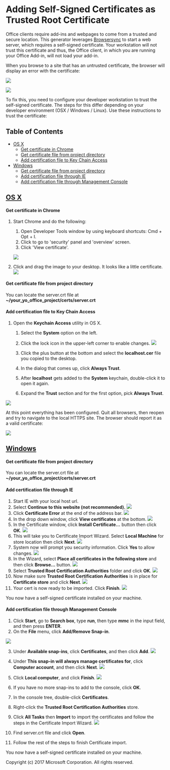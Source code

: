 # Adding Self-Signed Certificates as Trusted Root Certificate

Office clients require add-ins and webpages to come from a trusted and secure location. This generator leverages [Browsersync](https://browsersync.io/) to start a web server, which requires a self-signed certificate. Your workstation will not trust this certificate and thus, the Office client, in which you are running your Office Add-in, will not load your add-in.

When you browse to a site that has an untrusted certificate, the browser will display an error with the certificate:
  		  
  ![](assets/ssl-chrome-error.png)
   
  ![](assets/ssl-edge-error.png)
   
To fix this, you need to configure your developer workstation to trust the self-signed certificate. The steps for this differ depending on your developer environment (OSX / Windows / Linux). Use these instructions to trust the certificate:

## Table of Contents

* [OS X](#os-x)
  * [Get certificate in Chrome](#get-certificate-in-chrome)
  * [Get certificate file from project directory](#get-certificate-file-from-project-directory)
  * [Add certification file to Key Chain Access](#add-certification-file-to-key-chain-access)
* [Windows](#windows)
  * [Get certificate file from project directory](#get-certificate-file-from-project-directory-1)
  * [Add certification file through IE](#add-certification-file-through-ie)
  * [Add certification file through Management Console](#add-certification-file-through-management-console)

## [OS X](https://support.apple.com/kb/PH18677)

#### Get certificate in Chrome

1. Start Chrome and do the following:
   1. Open Developer Tools window by using keyboard shortcuts: Cmd + Opt + I.
   1. Click to go to 'security' panel and 'overview' screen.
	 1. Click 'View certificate'. 

   ![](assets/ssl-chrome-devtool.png)

1. Click and drag the image to your desktop. It looks like a little certificate.
![](assets/ssl-chrome-getcert.png)

#### Get certificate file from project directory

You can locate the server.crt file at **~/your_yo_office_project/certs/server.crt**

#### Add certification file to Key Chain Access

1. Open the **Keychain Access** utility in OS X.
   1. Select the **System** option on the left.
   1. Click the lock icon in the upper-left corner to enable changes.
   ![](assets/ssl-keychain-01.png)

   1. Click the plus button at the bottom and select the **localhost.cer** file you copied to the desktop.
   1. In the dialog that comes up, click **Always Trust**.
   1. After **localhost** gets added to the **System** keychain, double-click it to open it again.
   1. Expand the **Trust** section and for the first option, pick **Always Trust**.

  ![](assets/ssl-keychain-02.png)
  
At this point everything has been configured. Quit all browsers, then reopen and try to navigate to the local HTTPS site. The browser should report it as a valid certificate:

  ![](assets/ssl-chrome-good.png)

## [Windows](https://technet.microsoft.com/en-us/library/cc754841.aspx)

#### Get certificate file from project directory

You can locate the server.crt file at **~/your_yo_office_project/certs/server.crt**

#### Add certification file through IE

1. Start IE with your local host url.
1. Select **Continue to this website (not recommended).**
![](assets/ssl-ie-01.png)
1. Click **Certificate Error** at the end of the address bar.
![](assets/ssl-ie-02.png)
1. In the drop down window, click **View certificates** at the bottom.
![](assets/ssl-ie-03.png)
1. In the Certificate window, click **Install Certificate...** button then click **OK**.
![](assets/ssl-ie-04.png)
1. This will take you to Certificate Import Wizard. Select **Local Machine** for store location then click **Next**.
![](assets/ssl-ie-05.png)
1. System now will prompt you security information. Click **Yes** to allow changes.
![](assets/ssl-ie-06.png)
1. In the Wizard, select **Place all certificates in the following store** and then click **Browse...** button.
![](assets/ssl-ie-07.png)
1. Select **Trusted Root Certification Authorities** folder and click **OK**.
![](assets/ssl-ie-08.png)
1. Now make sure **Trusted Root Certification Authorities** is in place for **Certificate store** and click **Next**.
![](assets/ssl-ie-09.png)
1. Your cert is now ready to be imported. Click **Finish**.
![](assets/ssl-ie-10.png)

You now have a self-signed certificate installed on your machine.

#### Add certification file through Management Console

1. Click **Start**, go to **Search box**, type **run**, then type **mmc** in the input field, and then press **ENTER**.
2. On the **File** menu, click **Add/Remove Snap-in**.

![](assets/ssl-windows-01.png)

3. Under **Available snap-ins**, click **Certificates**, and then click **Add**.
![](assets/ssl-windows-02.png)

4. Under **This snap-in will always manage certificates for**, click **Computer account**, and then click **Next**.
![](assets/ssl-windows-03.png)

5. Click **Local computer**, and click **Finish**.
![](assets/ssl-windows-04.png)
6. If you have no more snap-ins to add to the console, click **OK**.
7. In the console tree, double-click **Certificates**.
8. Right-click the **Trusted Root Certification Authorities** store.
9. Click **All Tasks** then **Import** to import the certificates and follow the steps in the Certificate Import Wizard.
![](assets/ssl-windows-05.png)
10. Find server.crt file and click **Open**.
11. Follow the rest of the steps to finish Certificate import.

You now have a self-signed certificate installed on your machine.

Copyright (c) 2017 Microsoft Corporation. All rights reserved.
